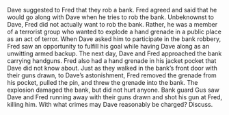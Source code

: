 
Dave suggested to Fred that they rob a bank. Fred agreed and said that he would go along with Dave when he tries to rob the bank. Unbeknownst to Dave, Fred did not actually want to rob the bank. Rather, he was a member of a terrorist group who wanted to explode a hand grenade in a public place as an act of terror. When Dave asked him to participate in the bank robbery, Fred saw an opportunity to fulfill his goal while having Dave along as an unwitting armed backup. The next day, Dave and Fred approached the bank carrying handguns. Fred also had a hand grenade in his jacket pocket that Dave did not know about. Just as they walked in the bank’s front door with their guns drawn, to Dave’s astonishment, Fred removed the grenade from his pocket, pulled the pin, and threw the grenade into the bank. The explosion damaged the bank, but did not hurt anyone. Bank guard Gus saw Dave and Fred running away with their guns drawn and shot his gun at Fred, killing him. With what crimes may Dave reasonably be charged? Discuss.